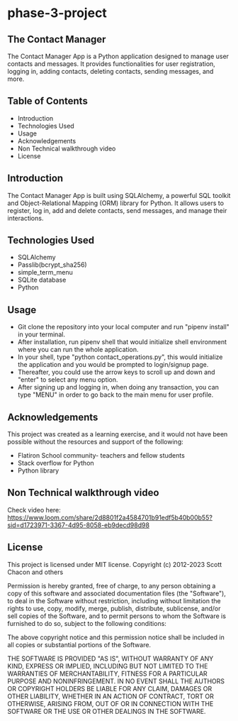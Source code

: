 # phase-3-project

## The Contact Manager 
The Contact Manager App is a Python application designed to manage user contacts and messages. It provides functionalities for user registration, logging in, adding contacts, deleting contacts, sending messages, and more.

## Table of Contents
- Introduction
- Technologies Used
- Usage
- Acknowledgements
- Non Technical walkthrough video
- License

## Introduction
The Contact Manager App is built using SQLAlchemy, a powerful SQL toolkit and Object-Relational Mapping (ORM) library for Python. It allows users to register, log in, add and delete contacts, send messages, and manage their interactions.

## Technologies Used
- SQLAlchemy
- Passlib(bcrypt_sha256)
- simple_term_menu
- SQLite database
- Python

## Usage
- Git clone the repository into your local computer and run "pipenv install" in your terminal.
- After installation, run pipenv shell that would initialize shell environment where you can run the whole application.
- In your shell, type "python contact_operations.py", this would initialize the application and you would be prompted to login/signup page.
- Thereafter, you could use the arrow keys to scroll up and down and "enter" to select any menu option.
- After signing up and logging in, when doing any transaction, you can type "MENU" in order to go back to the main menu for user profile.

## Acknowledgements
This project was created as a learning exercise, and it would not have been possible without the resources and support of the following:

- Flatiron School community- teachers and fellow students
- Stack overflow for Python
- Python library

## Non Technical walkthrough video
Check video here:
https://www.loom.com/share/2d8801f2a4584701b91edf5b40b00b55?sid=d1723971-3367-4d95-8058-eb9decd98d98

## License
This project is licensed under MIT license. Copyright (c) 2012-2023 Scott Chacon and others

Permission is hereby granted, free of charge, to any person obtaining a copy of this software and associated documentation files (the "Software"), to deal in the Software without restriction, including without limitation the rights to use, copy, modify, merge, publish, distribute, sublicense, and/or sell copies of the Software, and to permit persons to whom the Software is furnished to do so, subject to the following conditions:

The above copyright notice and this permission notice shall be included in all copies or substantial portions of the Software.

THE SOFTWARE IS PROVIDED "AS IS", WITHOUT WARRANTY OF ANY KIND, EXPRESS OR IMPLIED, INCLUDING BUT NOT LIMITED TO THE WARRANTIES OF MERCHANTABILITY, FITNESS FOR A PARTICULAR PURPOSE AND NONINFRINGEMENT. IN NO EVENT SHALL THE AUTHORS OR COPYRIGHT HOLDERS BE LIABLE FOR ANY CLAIM, DAMAGES OR OTHER LIABILITY, WHETHER IN AN ACTION OF CONTRACT, TORT OR OTHERWISE, ARISING FROM, OUT OF OR IN CONNECTION WITH THE SOFTWARE OR THE USE OR OTHER DEALINGS IN THE SOFTWARE.
